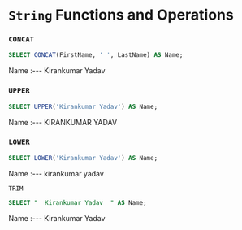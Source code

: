 # `String` Functions and Operations

### `CONCAT`

```sql
SELECT CONCAT(FirstName, ' ', LastName) AS Name;
```

Name
:---
Kirankumar Yadav

### `UPPER`

```sql
SELECT UPPER('Kirankumar Yadav') AS Name;
```

Name
:---
KIRANKUMAR YADAV


### `LOWER`

```sql
SELECT LOWER('Kirankumar Yadav') AS Name;
```

Name
:---
kirankumar yadav

`TRIM`

```sql
SELECT "  Kirankumar Yadav  " AS Name;
```

Name
:---
Kirankumar Yadav
